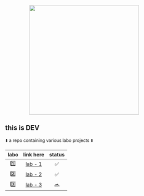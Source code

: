 <div id="header" align="center">
  <img src="https://media.giphy.com/media/xUPGGDNsLvqsBOhuU0/giphy.gif" width="350"/>  
</div>

## **this is DEV**
⬇️ a repo containing various labo projects ⬇️


| labo  | link here    |status|
|:-----:|:------------:|:----:|
| 1️⃣   | [lab - 1](https://github.com/ArthurdeLophem/dev5-portfolio/)| ✅ |
| 2️⃣   | [lab - 2](https://github.com/ArthurdeLophem/dev5-portfolio/tree/main/dev-lab-2/le-bingo)| ✅ |
| 3️⃣   | [lab - 3](https://github.com/ArthurdeLophem/dev5-portfolio/tree/main/dev-lab-3/le-weather)| 🔜 |
